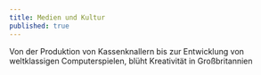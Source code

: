 ```yaml
---
title: Medien und Kultur
published: true
---
```


Von der Produktion von Kassenknallern bis zur Entwicklung von weltklassigen Computerspielen, blüht Kreativität in Großbritannien
